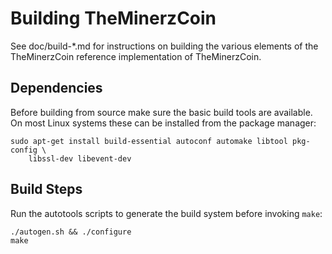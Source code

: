 Building TheMinerzCoin
================

See doc/build-*.md for instructions on building the various
elements of the TheMinerzCoin reference implementation of TheMinerzCoin.

Dependencies
------------
Before building from source make sure the basic build tools are available. On
most Linux systems these can be installed from the package manager:

```
sudo apt-get install build-essential autoconf automake libtool pkg-config \
    libssl-dev libevent-dev
```

Build Steps
-----------
Run the autotools scripts to generate the build system before invoking `make`:

```
./autogen.sh && ./configure
make
```

